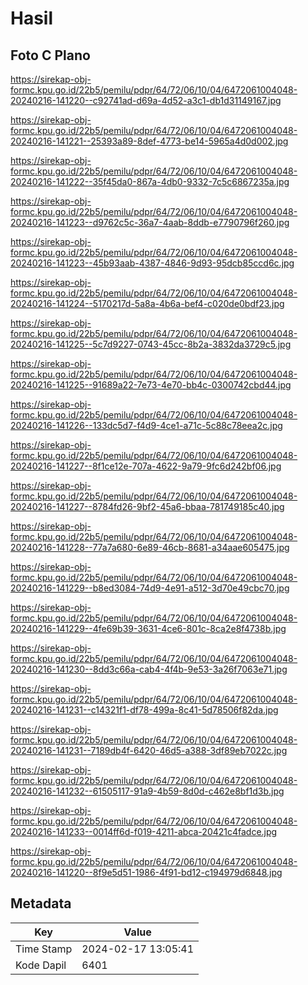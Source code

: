 # Hasil

## Foto C Plano

https://sirekap-obj-formc.kpu.go.id/22b5/pemilu/pdpr/64/72/06/10/04/6472061004048-20240216-141220--c92741ad-d69a-4d52-a3c1-db1d31149167.jpg

https://sirekap-obj-formc.kpu.go.id/22b5/pemilu/pdpr/64/72/06/10/04/6472061004048-20240216-141221--25393a89-8def-4773-be14-5965a4d0d002.jpg

https://sirekap-obj-formc.kpu.go.id/22b5/pemilu/pdpr/64/72/06/10/04/6472061004048-20240216-141222--35f45da0-867a-4db0-9332-7c5c6867235a.jpg

https://sirekap-obj-formc.kpu.go.id/22b5/pemilu/pdpr/64/72/06/10/04/6472061004048-20240216-141223--d9762c5c-36a7-4aab-8ddb-e7790796f260.jpg

https://sirekap-obj-formc.kpu.go.id/22b5/pemilu/pdpr/64/72/06/10/04/6472061004048-20240216-141223--45b93aab-4387-4846-9d93-95dcb85ccd6c.jpg

https://sirekap-obj-formc.kpu.go.id/22b5/pemilu/pdpr/64/72/06/10/04/6472061004048-20240216-141224--5170217d-5a8a-4b6a-bef4-c020de0bdf23.jpg

https://sirekap-obj-formc.kpu.go.id/22b5/pemilu/pdpr/64/72/06/10/04/6472061004048-20240216-141225--5c7d9227-0743-45cc-8b2a-3832da3729c5.jpg

https://sirekap-obj-formc.kpu.go.id/22b5/pemilu/pdpr/64/72/06/10/04/6472061004048-20240216-141225--91689a22-7e73-4e70-bb4c-0300742cbd44.jpg

https://sirekap-obj-formc.kpu.go.id/22b5/pemilu/pdpr/64/72/06/10/04/6472061004048-20240216-141226--133dc5d7-f4d9-4ce1-a71c-5c88c78eea2c.jpg

https://sirekap-obj-formc.kpu.go.id/22b5/pemilu/pdpr/64/72/06/10/04/6472061004048-20240216-141227--8f1ce12e-707a-4622-9a79-9fc6d242bf06.jpg

https://sirekap-obj-formc.kpu.go.id/22b5/pemilu/pdpr/64/72/06/10/04/6472061004048-20240216-141227--8784fd26-9bf2-45a6-bbaa-781749185c40.jpg

https://sirekap-obj-formc.kpu.go.id/22b5/pemilu/pdpr/64/72/06/10/04/6472061004048-20240216-141228--77a7a680-6e89-46cb-8681-a34aae605475.jpg

https://sirekap-obj-formc.kpu.go.id/22b5/pemilu/pdpr/64/72/06/10/04/6472061004048-20240216-141229--b8ed3084-74d9-4e91-a512-3d70e49cbc70.jpg

https://sirekap-obj-formc.kpu.go.id/22b5/pemilu/pdpr/64/72/06/10/04/6472061004048-20240216-141229--4fe69b39-3631-4ce6-801c-8ca2e8f4738b.jpg

https://sirekap-obj-formc.kpu.go.id/22b5/pemilu/pdpr/64/72/06/10/04/6472061004048-20240216-141230--8dd3c66a-cab4-4f4b-9e53-3a26f7063e71.jpg

https://sirekap-obj-formc.kpu.go.id/22b5/pemilu/pdpr/64/72/06/10/04/6472061004048-20240216-141231--c14321f1-df78-499a-8c41-5d78506f82da.jpg

https://sirekap-obj-formc.kpu.go.id/22b5/pemilu/pdpr/64/72/06/10/04/6472061004048-20240216-141231--7189db4f-6420-46d5-a388-3df89eb7022c.jpg

https://sirekap-obj-formc.kpu.go.id/22b5/pemilu/pdpr/64/72/06/10/04/6472061004048-20240216-141232--61505117-91a9-4b59-8d0d-c462e8bf1d3b.jpg

https://sirekap-obj-formc.kpu.go.id/22b5/pemilu/pdpr/64/72/06/10/04/6472061004048-20240216-141233--0014ff6d-f019-4211-abca-20421c4fadce.jpg

https://sirekap-obj-formc.kpu.go.id/22b5/pemilu/pdpr/64/72/06/10/04/6472061004048-20240216-141220--8f9e5d51-1986-4f91-bd12-c194979d6848.jpg


## Metadata

| Key        | Value               |
| ---------- | ------------------- |
| Time Stamp | 2024-02-17 13:05:41 |
| Kode Dapil | 6401                |



